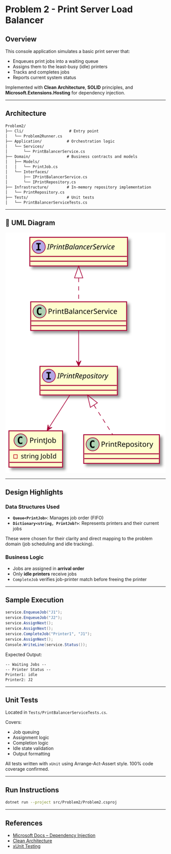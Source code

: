 # Problem 2 - Print Server Load Balancer

## Overview

This console application simulates a basic print server that:

- Enqueues print jobs into a waiting queue
- Assigns them to the least-busy (idle) printers
- Tracks and completes jobs
- Reports current system status

Implemented with **Clean Architecture**, **SOLID** principles, and **Microsoft.Extensions.Hosting** for dependency
injection.

---

## Architecture

```
Problem2/
├── Cli/                    # Entry point
│   └── Problem2Runner.cs
├── Application/           # Orchestration logic
│   └── Services/
│       └── PrintBalancerService.cs
├── Domain/                # Business contracts and models
│   ├── Models/
│   │   └── PrintJob.cs
│   └── Interfaces/
│       ├── IPrintBalancerService.cs
│       └── IPrintRepository.cs
├── Infrastructure/        # In-memory repository implementation
│   └── PrintRepository.cs
├── Tests/                 # Unit tests
│   └── PrintBalancerServiceTests.cs
```

---

## 🔷 UML Diagram

![UML Diagram](../../docs/uml/problem2-print-server-load-balancer.svg)

---

## Design Highlights

### Data Structures Used

- **`Queue<PrintJob>`**: Manages job order (FIFO)
- **`Dictionary<string, PrintJob?>`**: Represents printers and their current jobs

These were chosen for their clarity and direct mapping to the problem domain (job scheduling and idle tracking).

### Business Logic

- Jobs are assigned in **arrival order**
- Only **idle printers** receive jobs
- `CompleteJob` verifies job-printer match before freeing the printer

---

## Sample Execution

```csharp
service.EnqueueJob("J1");
service.EnqueueJob("J2");
service.AssignNext();
service.AssignNext();
service.CompleteJob("Printer1", "J1");
service.AssignNext();
Console.WriteLine(service.Status());
```

Expected Output:

```
-- Waiting Jobs --
-- Printer Status --
Printer1: idle
Printer2: J2
```

---

## Unit Tests

Located in `Tests/PrintBalancerServiceTests.cs`.

Covers:

- Job queuing
- Assignment logic
- Completion logic
- Idle state validation
- Output formatting

All tests written with `xUnit` using Arrange-Act-Assert style. 100% code coverage confirmed.

---

## Run Instructions

```bash
dotnet run --project src/Problem2/Problem2.csproj
```

---

## References

- [Microsoft Docs – Dependency Injection](https://learn.microsoft.com/en-us/dotnet/core/extensions/dependency-injection)
- [Clean Architecture](https://www.planetgeek.ch/2020/12/14/clean-architecture-with-c/)
- [xUnit Testing](https://xunit.net/)
